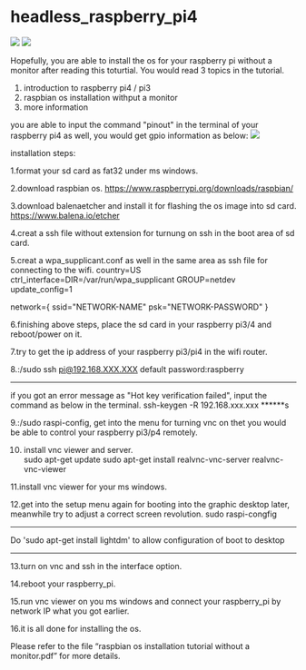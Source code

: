 # headless_raspberry_pi4
![](https://github.com/smiletoeveryone/headless_raspberry_pi4/blob/master/raspbian%20os%20installation%20tutorial%20without%20a%20monitor.bmp)
![](https://fsmedia.imgix.net/27/5c/ab/c8/5ec4/4f97/b446/193294a8cb0a/raspberry-pi-4.png?#rect=0%2C84%2C1600%2C803&auto=format%2Ccompress&w=650)

Hopefully, you are able to install the os for your raspberry pi without a monitor after reading this toturtial.
You would read 3 topics in the tutorial.
1. introduction to raspberry pi4 / pi3
2. raspbian os installation withput a monitor
3. more information

you are able to input the command "pinout" in the terminal of your raspberry pi4 as well, you would get gpio information as below:
![](https://github.com/smiletoeveryone/headless_raspberry_pi4/blob/master/rpi4_pinout.jpg)

installation steps:

1.format your sd card as fat32 under ms windows.

2.download raspbian os. https://www.raspberrypi.org/downloads/raspbian/

3.download balenaetcher and install it for flashing the os image into sd card. https://www.balena.io/etcher

4.creat a ssh file without extension for turnung on ssh in the boot area of sd card.

5.creat a wpa_supplicant.conf as well in the same area as ssh file for connecting to the wifi.
country=US
ctrl_interface=DIR=/var/run/wpa_supplicant GROUP=netdev
update_config=1

network={
    ssid="NETWORK-NAME"
    psk="NETWORK-PASSWORD"
}

6.finishing above steps, place the sd card in your raspberry pi3/4 and reboot/power on it.

7.try to get the ip address of your raspberry pi3/pi4 in the wifi router.

8.:/sudo ssh pi@192.168.XXX.XXX
default password:raspberry
******
   if you got an error message as "Hot key verification failed", input the command as below in the terminal.
ssh-keygen -R 192.168.xxx.xxx
******s

9.:/sudo raspi-config, get into the menu for turning vnc on thet you would be able to control  your raspberry pi3/p4 remotely.

10. install vnc viewer and server.  
sudo apt-get update
sudo apt-get install realvnc-vnc-server realvnc-vnc-viewer

11.install vnc viewer for your ms windows. 

12.get into the setup menu again for booting into the graphic desktop later, meanwhile try to adjust a correct screen revolution.
sudo raspi-congfig
******
Do 'sudo apt-get install lightdm' to allow configuration of boot to desktop
******

13.turn on vnc and ssh in the interface option.

14.reboot your raspberry_pi.

15.run vnc viewer on you ms windows and connect your raspberry_pi by network IP what you got earlier. 

16.it is all done for installing the os.



Please refer to the file “raspbian os installation tutorial without a monitor.pdf”
for more details.
